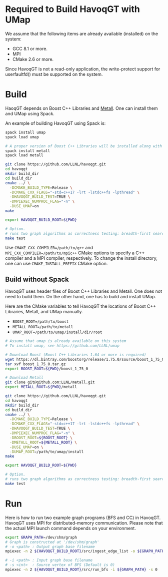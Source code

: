 
# Required to Build HavoqGT with UMap

We assume that the following items are already available (installed) on the system:
- GCC 8.1 or more.
- MPI
- CMake 2.6 or more.

Since HavoqGT is not a read-only application,
the write-protect support for userfaultfd() must be supported on the system.

# Build

HaoqGT depends on Boost C++ Libraries and [Metall](https://github.com/LLNL/metall).
One can install them and UMap using Spack.

An example of building HavoqGT using Spack is:
```bash
spack install umap
spack load umap

# A proper version of Boost C++ Libraries will be installed along with Metall.
spack install metall
spack load metall

git clone https://github.com/LLNL/havoqgt.git
cd havoqgt
mkdir build_dir
cd build_dir
cmake ../ \
  -DCMAKE_BUILD_TYPE=Release \
  -DCMAKE_CXX_FLAGS="-std=c++17 -lrt -lstdc++fs -lpthread" \
  -DHAVOQGT_BUILD_TEST=TRUE \
  -DMPIEXEC_NUMPROC_FLAG="-n" \
  -DUSE_UMAP=on
make

export HAVOQGT_BUILD_ROOT=${PWD}

# Option.
# runs two graph algorithms as correctness testing: breadth-first search (BFS) and connected components (CC).
make test
```

Use `CMAKE_CXX_COMPILER=/path/to/g++` and `MPI_CXX_COMPILER=/path/to/mpic++` CMake options to specify a C++ compiler and a MPI compiler, respectively.
To change the install directory, one can use `CMAKE_INSTALL_PREFIX` CMake option.


## Build without Spack

HavoqGT uses header files of Boost C++ Libraries and Metall. One does not need to build them.
On the other hand, one has to build and install UMap.

Here are the CMake variables to tell HavoqGT the locations of Boost C++ Libraries, Metall, and UMap manually.
* `BOOST_ROOT=/path/to/boost`
* `METALL_ROOT=/path/to/metall`
* `UMAP_ROOT=/path/to/umap/install/dir/root`


```bash
# Assume that umap is already available on this system
# To install umap, see https://github.com/LLNL/umap

# Download Boost (Boost C++ Libraries 1.64 or more is required)
wget https://dl.bintray.com/boostorg/release/1.75.0/source/boost_1_75_0.tar.gz
tar xvf boost_1_75_0.tar.gz
export BOOST_ROOT=${PWD}/boost_1_75_0

# Download Metall
git clone git@github.com:LLNL/metall.git
export METALL_ROOT=${PWD}/metall

git clone https://github.com/LLNL/havoqgt.git
cd havoqgt
mkdir build_dir
cd build_dir
cmake ../ \
  -DCMAKE_BUILD_TYPE=Release \
  -DCMAKE_CXX_FLAGS="-std=c++17 -lrt -lstdc++fs -lpthread" \
  -DHAVOQGT_BUILD_TEST=TRUE \
  -DMPIEXEC_NUMPROC_FLAG="-n" \
  -DBOOST_ROOT=${BOOST_ROOT} \
  -DMETALL_ROOT=${METALL_ROOT} \
  -DUSE_UMAP=on \
  -DUMAP_ROOT=/path/to/umap/install
make

export HAVOQGT_BUILD_ROOT=${PWD}

# Option.
# runs two graph algorithms as correctness testing: breadth-first search (BFS) and connected components (CC).
make test
```


# Run

Here is how to run two example graph programs (BFS and CC) in HavoqGT.
HavoqGT uses MPI for distributed-memory communication.
Please note that the actual MPI launch command depends on your environment.

```bash
export GRAPH_PATH=/dev/shm/graph
# Graph is constructed at '/dev/shm/graph'
# -o <path> : Output graph base filename
mpiexec -n 2 ${HAVOQGT_BUILD_ROOT}/src/ingest_edge_list -o ${GRAPH_PATH} /path/to/edge_list/file1 /path/to/edge_list/file2 # List edge list files at the end

# -i <path> : Input graph base filename
# -s <int>  : Source vertex of BFS (Default is 0)
mpiexec -n 2 ${HAVOQGT_BUILD_ROOT}/src/run_bfs -i ${GRAPH_PATH} -s 0
```
